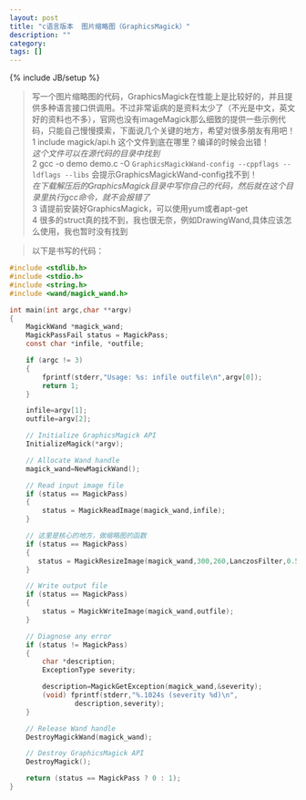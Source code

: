 ```yaml
---
layout: post
title: "c语言版本  图片缩略图（GraphicsMagick）"
description: ""
category: 
tags: []
---
```

{% include JB/setup %}
>写一个图片缩略图的代码，GraphicsMagick在性能上是比较好的，并且提供多种语言接口供调用。不过非常诟病的是资料太少了（不光是中文，英文好的资料也不多），官网也没有imageMagick那么细致的提供一些示例代码，只能自己慢慢摸索，下面说几个关键的地方，希望对很多朋友有用吧！     
1 include magick/api.h 这个文件到底在哪里？编译的时候会出错！   
		*这个文件可以在源代码的目录中找到*     
2 gcc -o demo demo.c -O `GraphicsMagickWand-config --cppflags --ldflags --libs`  会提示GraphicsMagickWand-config找不到！     
		*在下载解压后的GraphicsMagick目录中写你自己的代码，然后就在这个目录里执行gcc命令，就不会报错了*      
3 请提前安装好GraphicsMagick，可以使用yum或者apt-get    
4 很多的struct真的找不到，我也很无奈，例如DrawingWand,具体应该怎么使用，我也暂时没有找到      

>以下是书写的代码：    
```c
#include <stdlib.h>
#include <stdio.h>
#include <string.h>
#include <wand/magick_wand.h>

int main(int argc,char **argv)
{
    MagickWand *magick_wand;
    MagickPassFail status = MagickPass;
    const char *infile, *outfile;

    if (argc != 3)
    {
        fprintf(stderr,"Usage: %s: infile outfile\n",argv[0]);
        return 1;
    }

    infile=argv[1];
    outfile=argv[2];

    // Initialize GraphicsMagick API
    InitializeMagick(*argv);

    // Allocate Wand handle
    magick_wand=NewMagickWand();

    // Read input image file
    if (status == MagickPass)
    {
        status = MagickReadImage(magick_wand,infile);
    }

    // 这里是核心的地方，做缩略图的函数
    if (status == MagickPass)
    {
       status = MagickResizeImage(magick_wand,300,260,LanczosFilter,0.5);    
    }

    // Write output file
    if (status == MagickPass)
    {
        status = MagickWriteImage(magick_wand,outfile);
    }

    // Diagnose any error
    if (status != MagickPass)
    {
        char *description;
        ExceptionType severity;

        description=MagickGetException(magick_wand,&severity);
        (void) fprintf(stderr,"%.1024s (severity %d)\n",
                description,severity);
    }

    // Release Wand handle
    DestroyMagickWand(magick_wand);

    // Destroy GraphicsMagick API
    DestroyMagick();

    return (status == MagickPass ? 0 : 1);
}
```   